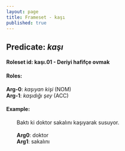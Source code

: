 ```yaml
---
layout: page
title: Frameset - kaşı
published: true
---
```

<h2>Predicate: <i>kaşı</i></h2>
<h4>Roleset id: kaşı.01 - Deriyi hafifçe ovmak<br>
<h4>Roles:</h4>
<b>Arg-0</b>: <i>kaşıyan kişi</i>  (NOM) <br>
<b>Arg-1</b>: <i>kaşıdığı şey</i>  (ACC) <br>
<h4>Example:</h4>
&emsp;&emsp;Baktı ki doktor sakalını kaşıyarak susuyor.<br><br>
&emsp;&emsp;<b>Arg0</b>:  doktor<br>
&emsp;&emsp;<b>Arg1</b>:  sakalını<br>

